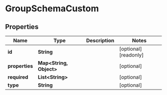 

# GroupSchemaCustom


## Properties

| Name | Type | Description | Notes |
|------------ | ------------- | ------------- | -------------|
|**id** | **String** |  |  [optional] [readonly] |
|**properties** | **Map&lt;String, Object&gt;** |  |  [optional] |
|**required** | **List&lt;String&gt;** |  |  [optional] |
|**type** | **String** |  |  [optional] |



